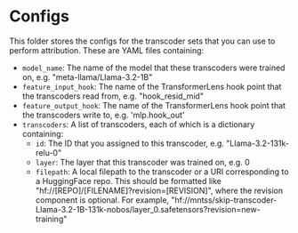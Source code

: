 # Configs

This folder stores the configs for the transcoder sets that you can use to perform attribution. These are YAML files containing:

- `model_name`: The name of the model that these transcoders were trained on, e.g. "meta-llama/Llama-3.2-1B"
- `feature_input_hook`: The name of the TransformerLens hook point that the transcoders read from, e.g. "hook_resid_mid"
- `feature_output_hook`: The name of the TransformerLens hook point that the transcoders write to, e.g. 'mlp.hook_out'
- `transcoders`: A list of transcoders, each of which is a dictionary containing:
    - `id`: The ID that you assigned to this transcoder, e.g. "Llama-3.2-131k-relu-0"
    - `layer`: The layer that this transcoder was trained on, e.g. 0
    - `filepath`: A local filepath to the transcoder or a URI corresponding to a HuggingFace repo. This should be formatted like "hf://[REPO]/[FILENAME]?revision=[REVISION]", where the revision component is optional. For example, "hf://mntss/skip-transcoder-Llama-3.2-1B-131k-nobos/layer_0.safetensors?revision=new-training"
